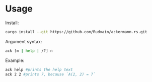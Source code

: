 # Usage

Install:

```sh
cargo install --git https://github.com/Rudxain/ackermann.rs.git
```

Argument syntax:

```sh
ack [m | help | /?] n
```

Example:

```sh
ack help #prints the help text
ack 2 2 #prints 7, because `A(2, 2) = 7`
```
